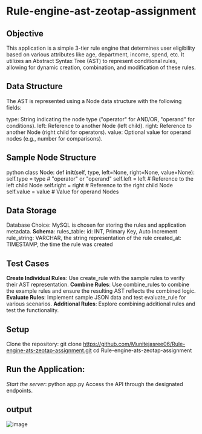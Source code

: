 # Rule-engine-ast-zeotap-assignment

## Objective
This application is a simple 3-tier rule engine that determines user eligibility based on various attributes like age, department, income, spend, etc. It utilizes an Abstract Syntax Tree (AST) to represent conditional rules, allowing for dynamic creation, combination, and modification of these rules.

## Data Structure
The AST is represented using a Node data structure with the following fields:

type: String indicating the node type ("operator" for AND/OR, "operand" for conditions).
left: Reference to another Node (left child).
right: Reference to another Node (right child for operators).
value: Optional value for operand nodes (e.g., number for comparisons).

## Sample Node Structure
python
class Node:
    def __init__(self, type, left=None, right=None, value=None):
        self.type = type  # "operator" or "operand"
        self.left = left  # Reference to the left child Node
        self.right = right  # Reference to the right child Node
        self.value = value  # Value for operand Nodes

## Data Storage
Database Choice: MySQL is chosen for storing the rules and application metadata.
**Schema**:
rules_table:
id: INT, Primary Key, Auto Increment
rule_string: VARCHAR, the string representation of the rule
created_at: TIMESTAMP, the time the rule was created

## Test Cases
**Create Individual Rules**:
Use create_rule with the sample rules to verify their AST representation.
**Combine Rules**:
Use combine_rules to combine the example rules and ensure the resulting AST reflects the combined logic.
**Evaluate Rules**:
Implement sample JSON data and test evaluate_rule for various scenarios.
**Additional Rules**:
Explore combining additional rules and test the functionality.

## Setup
Clone the repository:
git clone https://github.com/Munitejasree06/Rule-engine-ats-zeotap-assignment.git
cd Rule-engine-ats-zeotap-assignment

## Run the Application:

*Start the server*:
python app.py
Access the API through the designated endpoints.

## output
![image](https://github.com/user-attachments/assets/e7a5a856-2391-4976-9917-bea54f6ba7f4)


